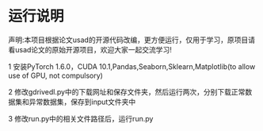 # 运行说明

声明:本项目根据论文usad的开源代码改编，更方便运行，仅用于学习，原项目请看usad论文的原始开源项目，欢迎大家一起交流学习!

1 安装PyTorch 1.6.0，CUDA 10.1,Pandas,Seaborn,Sklearn,Matplotlib(to allow use of GPU, not compulsory)

2 修改gdrivedl.py中的下载网址和保存文件夹，然后运行两次，分别下载正常数据集和异常数据集，保存到input文件夹中

3 修改run.py中的相关文件路径后，运行run.py

